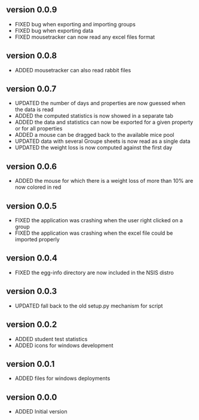 version 0.0.9
--------------
* FIXED   bug when exporting and importing groups
* FIXED   bug when exporting data
* FIXED   mousetracker can now read any excel files format

version 0.0.8
--------------
* ADDED   mousetracker can also read rabbit files

version 0.0.7
--------------
* UPDATED the number of days and properties are now guessed when the data is read
* ADDED   the computed statistics is now showed in a separate tab
* ADDED   the data and statistics can now be exported for a given property or for all properties
* ADDED   a mouse can be dragged back to the available mice pool
* UPDATED data with several Groupe sheets is now read as a single data
* UPDATED the weight loss is now computed against the first day

version 0.0.6
--------------
* ADDED   the mouse for which there is a weight loss of more than 10% are now colored in red

version 0.0.5
--------------
* FIXED   the application was crashing when the user right clicked on a group
* FIXED   the application was crashing when the excel file could be imported properly

version 0.0.4
--------------
* FIXED   the egg-info directory are now included in the NSIS distro

version 0.0.3
--------------
* UPDATED fall back to the old setup.py mechanism for script

version 0.0.2
--------------
* ADDED   student test statistics
* ADDED   icons for windows development

version 0.0.1
--------------
* ADDED   files for windows deployments

version 0.0.0
--------------
* ADDED   Initial version
